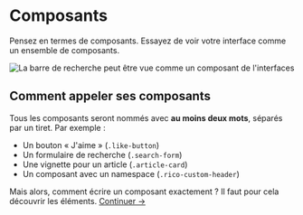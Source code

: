 Composants
==========

Pensez en termes de composants. Essayez de voir votre interface comme un ensemble de composants.

![La barre de recherche peut être vue comme un composant de l'interfaces](images/component-example.png)

## Comment appeler ses composants
Tous les composants seront nommés avec **au moins deux mots**, séparés par un tiret. Par exemple :

  * Un bouton « J'aime » (`.like-button`)
  * Un formulaire de recherche (`.search-form`)
  * Une vignette pour un article (`.article-card`)
  * Un composant avec un namespace (`.rico-custom-header`)

Mais alors, comment écrire un composant exactement ? Il faut pour cela découvrir les éléments.
[Continuer →](elements.md)
<!-- {p:.pull-box} -->
